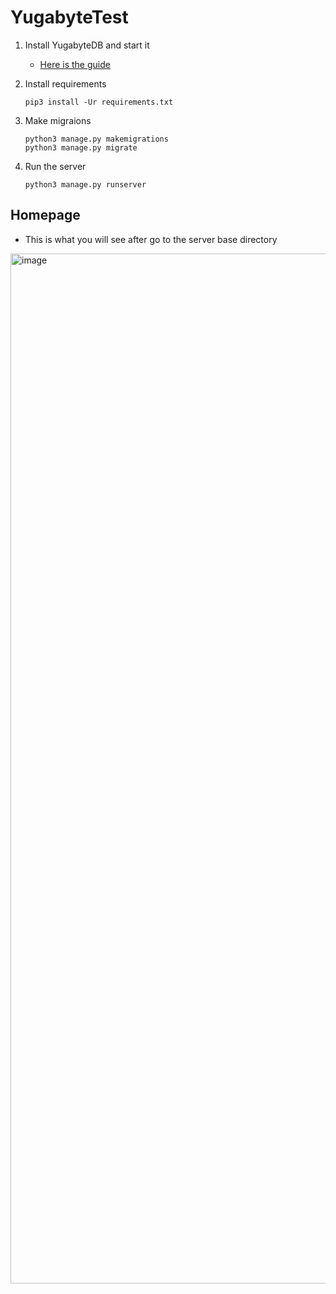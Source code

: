 # YugabyteTest

1. Install YugabyteDB and start it
   - [Here is the guide](https://docs.yugabyte.com/preview/quick-start/docker/)
2. Install requirements

   ```shell
   pip3 install -Ur requirements.txt
   ```

3. Make migraions

   ```shell
   python3 manage.py makemigrations
   python3 manage.py migrate
   ```

4. Run the server

   ```python3
   python3 manage.py runserver
   ```

## Homepage
* This is what you will see after go to the server base directory
<img width="1648" alt="image" src="https://github.com/I-Sheng/yugabyteTest/assets/91582709/8433b0c1-20cd-4dde-93b4-04b593b53e6d">

